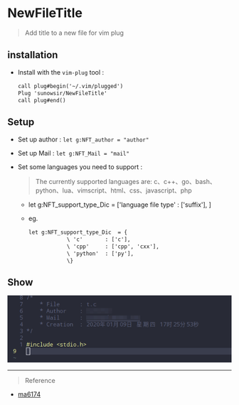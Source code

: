 # NewFileTitle

> Add title to a new file for vim plug

## installation

* Install with the `vim-plug` tool : 

  ```vim
  call plug#begin('~/.vim/plugged')
  Plug 'sunowsir/NewFileTitle'  
  call plug#end()
  ```

## Setup

* Set up author : `let g:NFT_author	= "author"`

* Set up Mail : `let g:NFT_Mail = "mail"`

* Set some languages you need to support : 

  > The currently supported languages are:  c、c++、go、bash、python、lua、vimscript、html、css、javascript、php

  * let g:NFT_support_type_Dic   =   ['language file type' :  ['suffix'],  ]

  * eg.

    ```vim
    let g:NFT_support_type_Dic	= {
    			\ 'c'		: ['c'],
    			\ 'cpp'		: ['cpp', 'cxx'], 
    			\ 'python'	: ['py'], 
    			\}
    ```

## Show

![c](./1.png)



---

> Reference

* [ma6174](https://github.com/ma6174/vim)